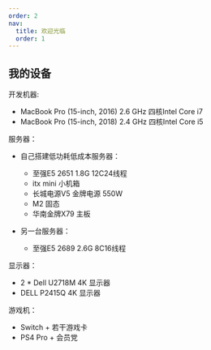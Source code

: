 ```yaml
---
order: 2
nav:
  title: 欢迎光临
  order: 1
---
```


## 我的设备


开发机器: 

- MacBook Pro (15-inch, 2016) 2.6 GHz 四核Intel Core i7
- MacBook Pro (15-inch, 2018) 2.4 GHz 四核Intel Core i5

服务器：

- 自己搭建低功耗低成本服务器：
  - 至强E5 2651 1.8G 12C24线程 
  - itx mini 小机箱
  - 长城电源V5 金牌电源 550W
  - M2 固态
  - 华南金牌X79 主板

- 另一台服务器：
  - 至强E5 2689 2.6G 8C16线程

显示器：
- 2 * Dell U2718M 4K 显示器
- DELL P2415Q 4K 显示器

游戏机：
- Switch + 若干游戏卡
- PS4 Pro + 会员党